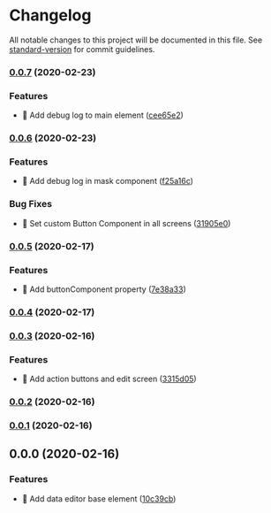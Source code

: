 # Changelog

All notable changes to this project will be documented in this file. See [standard-version](https://github.com/conventional-changelog/standard-version) for commit guidelines.

### [0.0.7](https://github.com/cemderin/react-data-editor/compare/v0.0.6...v0.0.7) (2020-02-23)


### Features

* 🎸 Add debug log to main element ([cee65e2](https://github.com/cemderin/react-data-editor/commit/cee65e2883b9e22dd7f2197ba18dea857e35eefc))

### [0.0.6](https://github.com/cemderin/react-data-editor/compare/v0.0.5...v0.0.6) (2020-02-23)


### Features

* 🎸 Add debug log in mask component ([f25a16c](https://github.com/cemderin/react-data-editor/commit/f25a16c664cc7f1e25e54eafdbede64691b82d11))


### Bug Fixes

* 🐛 Set custom Button Component in all screens ([31905e0](https://github.com/cemderin/react-data-editor/commit/31905e06274e2e2c697684a610472740883f87ca))

### [0.0.5](https://github.com/cemderin/react-data-editor/compare/v0.0.4...v0.0.5) (2020-02-17)


### Features

* 🎸 Add buttonComponent property ([7e38a33](https://github.com/cemderin/react-data-editor/commit/7e38a33083f99189e843dfcfed52bf9726d3ac2e))

### [0.0.4](https://github.com/cemderin/react-data-editor/compare/v0.0.3...v0.0.4) (2020-02-17)

### [0.0.3](https://github.com/cemderin/react-data-editor/compare/v0.0.2...v0.0.3) (2020-02-16)


### Features

* 🎸 Add action buttons and edit screen ([3315d05](https://github.com/cemderin/react-data-editor/commit/3315d059626c5c61f46739c492763961736af617))

### [0.0.2](https://github.com/cemderin/react-data-editor/compare/v0.0.1...v0.0.2) (2020-02-16)

### [0.0.1](https://github.com/cemderin/react-data-editor/compare/v0.0.0...v0.0.1) (2020-02-16)

## 0.0.0 (2020-02-16)


### Features

* 🎸 Add data editor base element ([10c39cb](https://github.com/cemderin/react-data-editor/commit/10c39cb81f277c6d3d3704658346be52076a4d82))